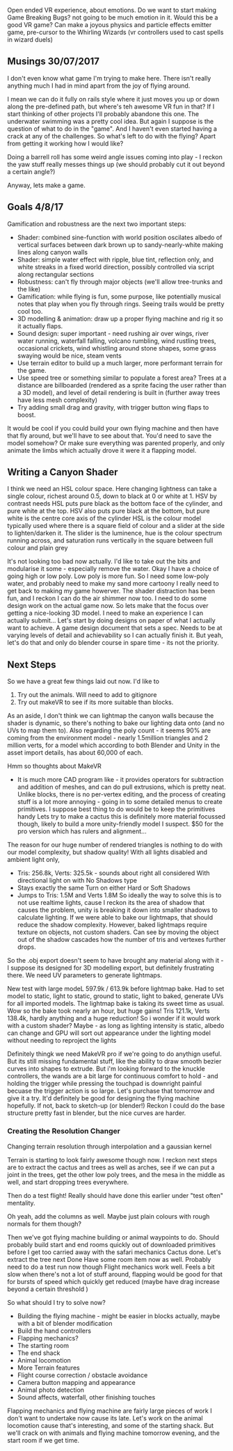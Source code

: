 Open ended VR experience, about emotions.
Do we want to start making Game Breaking Bugs? not going to be much emotion in it. Would this be a good VR game?
Can make a joyous physics and particle effects emitter game, pre-cursor to the Whirling Wizards (vr controllers used to cast spells in wizard duels)

## Musings 30/07/2017
I don't even know what game I'm trying to make here. There isn't really anything much I had in mind apart from the joy of flying around. 

I mean we can do it fully on rails style where it just moves you up or down along the pre-defined path, but where's teh awesome VR fun in that? 
If I start thinking of other projects I'll probably abandone this one. The underwater swimming was a pretty cool idea. 
But again I suppose is the question of what to do in the "game". And I haven't even started having a crack at any of the challenges. 
So what's left to do with the flying? Apart from getting it working how I would like? 

Doing a barrell roll has some weird angle issues coming into play - I reckon the yaw stuff really messes things up (we should probably cut it out beyond a certain angle?)

Anyway, lets make a game. 

## Goals 4/8/17
Gamification and robustness are the next two important steps:
- Shader: combined sine-function with world position oscilates albedo of vertical surfaces between dark brown up to sandy-nearly-white making lines along canyon walls
- Shader: simple water effect with ripple, blue tint, reflection only, and white streaks in a fixed world direction, possibly controlled via script along rectangular sections
- Robustness: can't fly through major objects (we'll allow tree-trunks and the like)
- Gamification: while flying is fun, some purpose, like potentially musical notes that play when you fly through rings. Seeing trails would be pretty cool too. 
- 3D modelling & animation: draw up a proper flying machine and rig it so it actually flaps. 
- Sound design: super important - need rushing air over wings, river water running, waterfall falling, volcano rumbling, wind rustling trees, occasional crickets, wind whistling around stone shapes, some grass swaying would be nice, steam vents 
- Use terrain editor to build up a much larger, more performant terrain for the game. 
- Use speed tree or something similar to populate a forest area? Trees at a distance are billboarded (rendered as a sprite facing the user rather than a 3D model), and level of detail rendering is built in (further away trees have less mesh complexity)
- Try adding small drag and gravity, with trigger button wing flaps to boost. 



It would be cool if you could build your own flying machine and then have that fly around, but we'll have to see about that. You'd need to save the model somehow? Or make sure everything was parented properly, and only animate the limbs which actually drove it were it a flapping model. 

## Writing a Canyon Shader
I think we need an HSL colour space. Here changing lightness can take a single colour, richest around 0.5, down to black at 0 or white at 1. HSV by contrast needs 
HSL puts pure black as the bottom face of the cylinder, and pure white at the top. 
HSV also puts pure black at the bottom, but pure white is the centre core axis of the cylinder
HSL is the colour model typically used where there is a square field of colour and a slider at the side to lighten/darken it. The slider is the luminence, hue is the colour spectrum running across, and saturation runs vertically in the square between full colour and plain grey


It's not looking too bad now actually. I'd like to take out the bits and modularise it some - especially remove the water. 
Okay I have a choice of going high or low poly. Low poly is more fun. So I need some low-poly water, and probably need to make my sand more cartoony
I really need to get back to making my game howerver. The shader distraction has been fun, and I reckon I can do the air shimmer now too. I need to do some design work on the actual game now. So lets make that the focus over getting a nice-looking 3D model. I need to make an experience I can actually submit... Let's start by doing designs on paper of what I actually want to achieve. A game design document that sets a spec. Needs to be at varying levels of detail and achievability so I can actually finish it. But yeah, let's do that and only do blender course in spare time - its not the priority. 

## Next Steps
So we have a great few things laid out now. I'd like to 
1. Try out the animals. Will need to add to gitignore
2. Try out makeVR to see if its more suitable than blocks. 

As an aside, I don't think we can lightmap the canyon walls because the shader is dynamic, so there's nothing to bake our lighting data onto (and no UVs to map them to). 
Also regarding the poly count - it seems 90% are coming from the environment model - nearly 1.5million triangles and 2 million verts, for a model which according to both Blender and Unity in the asset import details, has about 60,000 of each. 

Hmm so thoughts about MakeVR
 - It is much more CAD program like - it provides operators for subtraction and addition of meshes, and can do pull extrusions, which is pretty neat. Unlike blocks, there is no per-vertex editing, and the process of creating stuff is a lot more annoying - going in to some detailed menus to create primitives. I suppose best thing to do would be to keep the primitives handy 
 Lets try to make a cactus
 this is definitely more material focussed though, likely to build a more unity-friendly model I suspect. $50 for the pro version which has rulers and alignment...

 The reason for our huge number of rendered triangles is nothing to do with our model complexity, but shadow quality! With all lights disabled and ambient light only, 
 - Tris: 256.8k, Verts: 325.5k - sounds about right all considered
 With directional light on with No Shadows type
 - Stays exactly the same
 Turn on either Hard or Soft Shadows
 - Jumps to Tris: 1.5M and Verts 1.8M
So ideally the way to solve this is to not use realtime lights, cause I reckon its the area of shadow that causes the problem, unity is breaking it down into smaller shadows to calculate lighting. 
If we were able to bake our lightmaps, that should reduce the shadow complexity. However, baked lightmaps require texture on objects, not custom shaders. 
Can see by moving the object out of the shadow cascades how the number of tris and vertexes further drops. 

So the .obj export doesn't seem to have brought any material along with it - I suppose its designed for 3D modelling export, but definitely frustrating there. 
We need UV parameters to generate lightmaps. 

New test with large modeL
597.9k / 613.9k before lightmap bake. 
Had to set model to static, light to static, ground to static, light to baked, generate UVs for all imported models. 
The lightmap bake is taking its sweet time as usual. Wow so the bake took nearly an hour, but huge gains!
Tris 121.1k, Verts 138.4k, hardly anything and a huge reduction! So i wonder if it would work with a custom shader? Maybe - as long as lighting intensity is static, albedo can change and GPU will sort out appearance under the lighting model without needing to reproject the lights

Definitely thingk we need MakeVR pro if we're going to do anythign useful. But its still missing fundamental stuff, like the ability to draw smooth bezier curves into shapes to extrude. 
But i'm looking forward to the knuckle controllers, the wands are a bit large for continuous comfort to hold - and holding the trigger while pressing the touchpad is downright painful becuase the trigger action is so large. Let's purchase that tomorrow and give it a try. It'd definitely be good for designing the flying machine hopefully. If not, back to sketch-up (or blender!) Reckon I could do the base structure pretty fast in blender, but the nice curves are harder. 

### Creating the Resolution Changer
Changing terrain resolution through interpolation and a gaussian kernel

Terrain is starting to look fairly awesome though now. I reckon next steps are to extract the cactus and trees as well as arches, see if we can put a joint in the trees, get the other low poly trees, and the mesa in the middle as well, and start dropping trees everywhere. 

Then do a test flight! Really should have done this earlier under "test often" mentality. 

Oh yeah, add the columns as well. Maybe just plain colours with rough normals for them though?

Then we've got flying machine building or animal waypoints to do. 
Should probably build start and end rooms quickly out of downloaded primitives before I get too carried away with the safari mechanics
Cactus done. 
Let's extract the tree next Done
Have some room item now as well. 
Probably need to do a test run now though
Flight mechanics work well. Feels a bit slow when there's not a lot of stuff around, flapping would be good for that for bursts of speed which quickly get reduced (maybe have drag increase beyond a certain threshold )

So what should I try to solve now?
- Building the flying machine - might be easier in blocks actually, maybe with a bit of blender modification
- Build the hand controllers
- Flapping mechanics?
- The starting room
- The end shack
- Animal locomotion
- More Terrain features
- Flight course correction / obstacle avoidance
- Camera button mapping and appearance
- Animal photo detection
- Sound affects, waterfall, other finishing touches

Flapping mechanics and flying machine are fairly large pieces of work I don't want to undertake now cause its late. Let's work on the animal locomotion cause that's interesting, and some of the starting shack. 
But we'll crack on with animals and flying machine tomorrow evening, and the start room if we get time. 